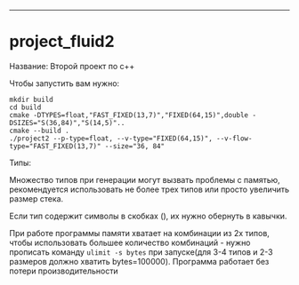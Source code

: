 ---
# project_fluid2
Название: Второй проект по с++

Чтобы запустить вам нужно: 
```
mkdir build
cd build
cmake -DTYPES=float,"FAST_FIXED(13,7)","FIXED(64,15)",double -DSIZES="S(36,84)","S(14,5)".. 
cmake --build .
./project2 --p-type=float, --v-type="FIXED(64,15)", --v-flow-type="FAST_FIXED(13,7)" --size="36, 84"
```
Типы: 

Множество типов при генерации могут вызвать проблемы с памятью, рекомендуется использовать не более трех типов или просто увеличить размер стека.

Если тип содержит символы в скобках (), их нужно обернуть в кавычки.

При работе программы памяти хватает на комбинации из 2х типов, чтобы использовать большее количество комбинаций - нужно прописать команду `ulimit -s bytes` при запуске(для 3-4 типов и 2-3 размеров должно хватить bytes=100000). 
Программа работает без потери производительности

